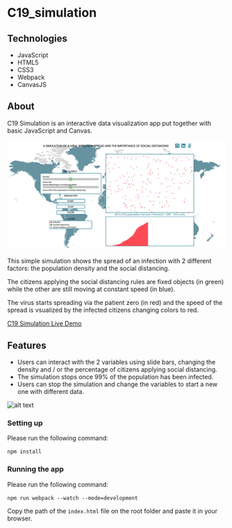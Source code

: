 # C19_simulation

## Technologies
  * JavaScript
  * HTML5
  * CSS3
  * Webpack
  * CanvasJS
  
## About

C19 Simulation is an interactive data visualization app put together with basic JavaScript and Canvas. 

![alt text](https://github.com/Arno-co/C19_simulation/blob/master/images/C19_full_screen.png "C19 Simulation")

This simple simulation shows the spread of an infection with 2 different factors: the population density and the social distancing.

The citizens applying the social distancing rules are fixed objects (in green) while the other are still moving at constant speed (in blue).

The virus starts spreading via the patient zero (in red) and the speed of the spread is vsualized by the infected citizens changing colors to red.
  
  [C19 Simulation Live Demo](https://arno-co.github.io/C19_simulation/)
  
## Features
* Users can interact with the 2 variables using slide bars, changing the density and / or the percentage of citizens applying social distancing.
* The simulation stops once 99% of the population has been infected.
* Users can stop the simulation and change the variables to start a new one with different data.

![alt text](https://github.com/Arno-co/C19_simulation/blob/master/images/C19.gif "C19 Simulation")

### Setting up
Please run the following command:
```
npm install
```

### Running the app
Please run the following command:

```
npm run webpack --watch --mode=development
```
Copy the path of the `index.html` file on the root folder and paste it in your browser.



